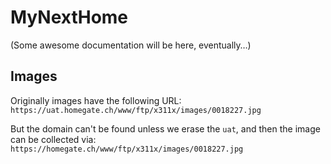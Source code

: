 # MyNextHome

(Some awesome documentation will be here, eventually…)



## Images
Originally images have the following URL:
`https://uat.homegate.ch/www/ftp/x311x/images/0018227.jpg`

But the domain can't be found unless we erase the `uat`, and then the image can be collected via:
 `https://homegate.ch/www/ftp/x311x/images/0018227.jpg`

